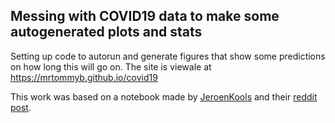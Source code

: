 ## Messing with COVID19 data to make some autogenerated plots and stats

Setting up code to autorun and generate figures that show some predictions on how long this will go on.
The site is viewale at https://mrtommyb.github.io/covid19

This work was based on a notebook made by [JeroenKools](https://github.com/JeroenKools/covid19) and their [reddit post](https://www.reddit.com/r/dataisbeautiful/comments/ff9jn4/oc_number_of_cases_per_country_counting_from_the).
